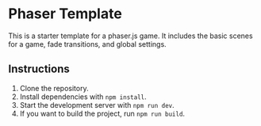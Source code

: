 # Phaser Template

This is a starter template for a phaser.js game. It includes the basic scenes for a game, fade transitions, and global settings.

## Instructions

1. Clone the repository.
2. Install dependencies with `npm install`.
3. Start the development server with `npm run dev`.
4. If you want to build the project, run `npm run build`.
